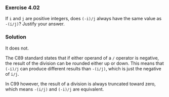 ### Exercise 4.02

If `i` and `j` are positive integers, does `(-i)/j` always have the same value
as `-(i/j)`? Justify your answer.

### Solution

It does not.

The C89 standard states that if either operand of a `/` operator is negative,
the result of the division can be rounded either up or down.
This means that `(-i)/j` can produce different results than `-(i/j)`, which is just the negative of `i/j`.

In C99 however, the result of a division is always truncated toward zero, which means `-(i/j)` and `(-i)/j` are equivalent.
